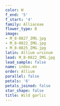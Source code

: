```yaml
---
color: W
f_end: '5'
f_start: '4'
family: Alliaceae
flower_type: B
image:
- M_8-0827_IMG.jpg
- M_8-0822_IMG.jpg
- M_8-0825_IMG.jpg
latin: Allium ursinum
lead: M_8-0822_IMG.jpg
lead_sample: false
name: index.en
order: Allium
parallel: false
petals: '6'
petals_joined: false
star_shape: false
title: Wild garlic
---
```

